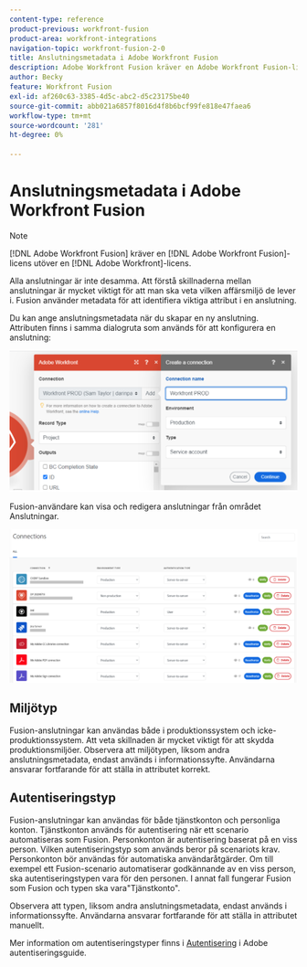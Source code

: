 ```yaml
---
content-type: reference
product-previous: workfront-fusion
product-area: workfront-integrations
navigation-topic: workfront-fusion-2-0
title: Anslutningsmetadata i Adobe Workfront Fusion
description: Adobe Workfront Fusion kräver en Adobe Workfront Fusion-licens förutom en Adobe Workfront-licens.
author: Becky
feature: Workfront Fusion
exl-id: af260c63-3385-4d5c-abc2-d5c23175be40
source-git-commit: abb021a6857f8016d4f8b6bcf99fe818e47faea6
workflow-type: tm+mt
source-wordcount: '281'
ht-degree: 0%

---
```


# Anslutningsmetadata i Adobe Workfront Fusion

>[!NOTE]
>
>[!DNL Adobe Workfront Fusion] kräver en [!DNL Adobe Workfront Fusion]-licens utöver en [!DNL Adobe Workfront]-licens.

Alla anslutningar är inte desamma. Att förstå skillnaderna mellan anslutningar är mycket viktigt för att man ska veta vilken affärsmiljö de lever i. Fusion använder metadata för att identifiera viktiga attribut i en anslutning.

Du kan ange anslutningsmetadata när du skapar en ny anslutning. Attributen finns i samma dialogruta som används för att konfigurera en anslutning:

![Anslutningsmetadata](assets/connection-metadata-setup.png)

Fusion-användare kan visa och redigera anslutningar från området Anslutningar.

![Anslutningsmetadata i området Anslutningar](assets/connections-area-metadata.png)

## Miljötyp

Fusion-anslutningar kan användas både i produktionssystem och icke-produktionssystem. Att veta skillnaden är mycket viktigt för att skydda produktionsmiljöer. Observera att miljötypen, liksom andra anslutningsmetadata, endast används i informationssyfte. Användarna ansvarar fortfarande för att ställa in attributet korrekt.

## Autentiseringstyp

Fusion-anslutningar kan användas för både tjänstkonton och personliga konton. Tjänstkonton används för autentisering när ett scenario automatiseras som Fusion. Personkonton är autentisering baserat på en viss person. Vilken autentiseringstyp som används beror på scenariots krav. Personkonton bör användas för automatiska användaråtgärder. Om till exempel ett Fusion-scenario automatiserar godkännande av en viss person, ska autentiseringstypen vara för den personen. I annat fall fungerar Fusion som Fusion och typen ska vara&quot;Tjänstkonto&quot;.

Observera att typen, liksom andra anslutningsmetadata, endast används i informationssyfte. Användarna ansvarar fortfarande för att ställa in attributet manuellt.

Mer information om autentiseringstyper finns i [Autentisering](https://developer.adobe.com/developer-console/docs/guides/authentication/) i Adobe autentiseringsguide.
